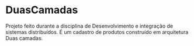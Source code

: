 # DuasCamadas
<p>Projeto feito durante a disciplina de Desenvolvimento e integração de sistemas distribuídos. É um cadastro de produtos construído em arquitetura Duas camadas.
